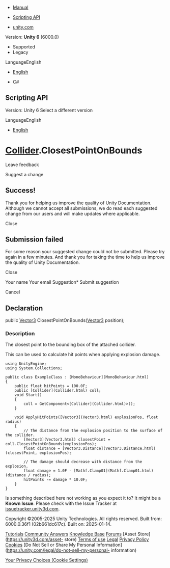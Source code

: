 [ ]()

  * [Manual](../Manual/index.html)
  * [Scripting API](../ScriptReference/index.html)

  * [unity.com](https://unity.com/)

Version: **Unity 6** (6000.0)

  * Supported
  * Legacy

LanguageEnglish

  * [English]()

  * C#

[ ](https://docs.unity3d.com)

## Scripting API

Version: Unity 6 Select a different version

LanguageEnglish

  * [English]()

#  [Collider](Collider.html).ClosestPointOnBounds

Leave feedback

Suggest a change

## Success!

Thank you for helping us improve the quality of Unity Documentation. Although
we cannot accept all submissions, we do read each suggested change from our
users and will make updates where applicable.

Close

## Submission failed

For some reason your suggested change could not be submitted. Please <a>try
again</a> in a few minutes. And thank you for taking the time to help us
improve the quality of Unity Documentation.

Close

Your name Your email Suggestion* Submit suggestion

Cancel

[ ]()

## Declaration

public [Vector3](Vector3.html) ClosestPointOnBounds([Vector3](Vector3.html)
position);

### Description

The closest point to the bounding box of the attached collider.

This can be used to calculate hit points when applying explosion damage.

    
    
    using UnityEngine;
    using System.Collections;  
      
    public class ExampleClass : [MonoBehaviour](MonoBehaviour.html)
    {
        public float hitPoints = 100.0F;
        public [Collider](Collider.html) coll;
        void Start()
        {
            coll = GetComponent<[Collider](Collider.html)>();
        }  
      
        void ApplyHitPoints([Vector3](Vector3.html) explosionPos, float radius)
        {
            // The distance from the explosion position to the surface of the collider.
            [Vector3](Vector3.html) closestPoint = coll.ClosestPointOnBounds(explosionPos);
            float distance = [Vector3.Distance](Vector3.Distance.html)(closestPoint, explosionPos);  
      
            // The damage should decrease with distance from the explosion.
            float damage = 1.0F - [Mathf.Clamp01](Mathf.Clamp01.html)(distance / radius);
            hitPoints -= damage * 10.0F;
        }
    }
    

Is something described here not working as you expect it to? It might be a
**Known Issue**. Please check with the Issue Tracker at
[issuetracker.unity3d.com](https://issuetracker.unity3d.com).

Copyright ©2005-2025 Unity Technologies. All rights reserved. Built from:
6000.0.36f1 (02b661dc617c). Built on: 2025-01-14.

[Tutorials](https://unity3d.com/learn) [Community
Answers](https://answers.unity3d.com) [Knowledge
Base](https://support.unity3d.com/hc/en-us)
[Forums](https://forum.unity3d.com) [Asset Store](https://unity3d.com/asset-
store) [Terms of use](https://docs.unity3d.com/Manual/TermsOfUse.html)
[Legal](https://unity.com/legal) [Privacy
Policy](https://unity.com/legal/privacy-policy)
[Cookies](https://unity.com/legal/cookie-policy) [Do Not Sell or Share My
Personal Information](https://unity.com/legal/do-not-sell-my-personal-
information)

[Your Privacy Choices (Cookie Settings)](javascript:void\(0\);)

